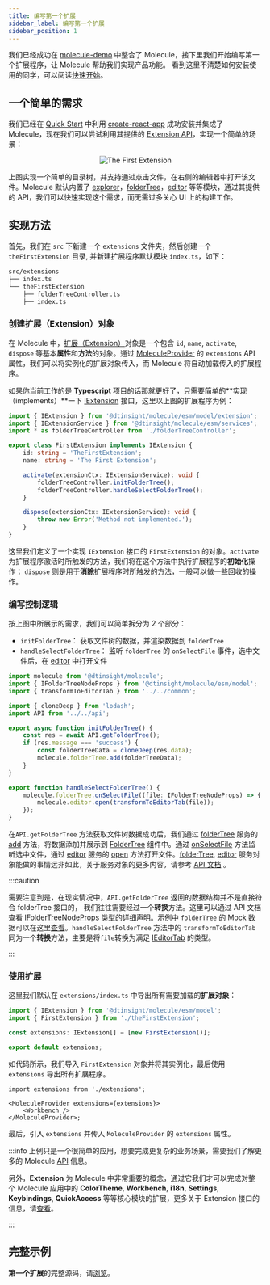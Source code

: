 ```yaml
---
title: 编写第一个扩展
sidebar_label: 编写第一个扩展
sidebar_position: 1
---
```


我们已经成功在 [molecule-demo](./quickStart.md) 中整合了 Molecule，接下里我们开始编写第一个扩展程序，让 Molecule 帮助我们实现产品功能。 看到这里不清楚如何安装使用的同学，可以阅读[快速开始](./quickStart.md)。

## 一个简单的需求

我们已经在 [Quick Start](./quickStart.md) 中利用 [create-react-app](https://github.com/facebook/create-react-app) 成功安装并集成了 Molecule，现在我们可以尝试利用其提供的 [Extension API](./api/interfaces/molecule.IExtension)，实现一个简单的场景：

<div align="center">
 <img src="/static/img/theFirstExtension.png" alt="The First Extension" />
</div>

上图实现一个简单的目录树，并支持通过点击文件，在右侧的编辑器中打开该文件。Molecule 默认内置了 [explorer](./api/namespaces/molecule#explorer)，[folderTree](./api/namespaces/molecule#foldertree)，[editor](./api/namespaces/molecule#editor) 等等模块，通过其提供的 API，我们可以快速实现这个需求，而无需过多关心 UI 上的构建工作。

## 实现方法

首先，我们在 `src` 下新建一个 `extensions` 文件夹，然后创建一个 `theFirstExtension` 目录, 并新建扩展程序默认模块 `index.ts`，如下：

```bash
src/extensions
├── index.ts
└── theFirstExtension
    ├── folderTreeController.ts
    ├── index.ts
```

### 创建扩展（Extension）对象

在 Molecule 中，[扩展（Extension）](./api/interfaces/molecule.IExtension)对象是一个包含 `id`, `name`, `activate`, `dispose` 等基本**属性**和**方法**的对象。通过 [MoleculeProvider](./api/classes/MoleculeProvider) 的 `extensions` API 属性，我们可以将实例化的扩展对象传入，而 Molecule 将自动加载传入的扩展程序。

如果你当前工作的是 **Typescript** 项目的话那就更好了，只需要简单的**实现（implements）**一下 [IExtension](./api/interfaces/molecule.IExtension) 接口，这里以上图的扩展程序为例：

```ts
import { IExtension } from '@dtinsight/molecule/esm/model/extension';
import { IExtensionService } from '@dtinsight/molecule/esm/services';
import * as folderTreeController from './folderTreeController';

export class FirstExtension implements IExtension {
    id: string = 'TheFirstExtension';
    name: string = 'The First Extension';

    activate(extensionCtx: IExtensionService): void {
        folderTreeController.initFolderTree();
        folderTreeController.handleSelectFolderTree();
    }

    dispose(extensionCtx: IExtensionService): void {
        throw new Error('Method not implemented.');
    }
}
```

这里我们定义了一个实现 `IExtension` 接口的 `FirstExtension` 的对象。`activate` 为扩展程序激活时所触发的方法，我们将在这个方法中执行扩展程序的**初始化**操作； `dispose` 则是用于**消除**扩展程序时所触发的方法，一般可以做一些回收的操作。

### 编写控制逻辑

按上图中所展示的需求，我们可以简单拆分为 2 个部分：

-   `initFolderTree`： 获取文件树的数据，并渲染数据到 `folderTree`
-   `handleSelectFolderTree`： 监听 `folderTree` 的 `onSelectFile` 事件，选中文件后，在 [editor](./api/namespaces/molecule#editor) 中打开文件

```ts title="/src/extensions/theFirstExtension/folderTreeController.ts"
import molecule from '@dtinsight/molecule';
import { IFolderTreeNodeProps } from '@dtinsight/molecule/esm/model';
import { transformToEditorTab } from '../../common';

import { cloneDeep } from 'lodash';
import API from '../../api';

export async function initFolderTree() {
    const res = await API.getFolderTree();
    if (res.message === 'success') {
        const folderTreeData = cloneDeep(res.data);
        molecule.folderTree.add(folderTreeData);
    }
}

export function handleSelectFolderTree() {
    molecule.folderTree.onSelectFile((file: IFolderTreeNodeProps) => {
        molecule.editor.open(transformToEditorTab(file));
    });
}
```

在`API.getFolderTree` 方法获取文件树数据成功后，我们通过 [folderTree](./api/classes/molecule.FolderTreeService) 服务的 [add](./api/classes/molecule.FolderTreeService#add) 方法，将数据添加并展示到 [FolderTree](./api/classes/molecule.FolderTreeService) 组件中。通过 [onSelectFile](./api/classes/molecule.FolderTreeService#onSelectFile) 方法监听选中文件，通过 [editor](./api/interfaces/molecule.IEditorService) 服务的 [open](./api/interfaces/molecule.IEditorService#open) 方法打开文件。[folderTree](./api/interfaces/molecule.IFolderTreeService), [editor](./api/interfaces/molecule.IEditorService) 服务对象能做的事情远非如此，关于服务对象的更多内容，请参考 [API 文档](./api) 。

:::caution

需要注意到是，在现实情况中，`API.getFolderTree` 返回的数据结构并不是直接符合 folderTree 接口的，
我们往往需要经过一个**转换**方法。这里可以通过 API 文档查看 [IFolderTreeNodeProps](./api/interfaces/molecule.IFolderTreeNodeProps) 类型的详细声明。示例中 `folderTree` 的 Mock 数据可以在这里[查看](https://github.com/DTStack/molecule-examples/blob/main/packages/molecule-demo/public/mock/folderTree.json)。`handleSelectFolderTree` 方法中的 `transformToEditorTab` 同为一个**转换**方法，主要是将`file`转换为满足 [IEditorTab](./api/interfaces/molecule.IEditorTab) 的类型。

:::

### 使用扩展

这里我们默认在 `extensions/index.ts` 中导出所有需要加载的**扩展对象**：

```ts title="/src/extensions/index.ts"
import { IExtension } from '@dtinsight/molecule/esm/model';
import { FirstExtension } from './theFirstExtension';

const extensions: IExtension[] = [new FirstExtension()];

export default extensions;
```

如代码所示，我们导入 `FirstExtension` 对象并将其实例化，最后使用 `extensions` 导出所有扩展程序。

```tsx title="/src/app.tsx"
import extensions from './extensions';

<MoleculeProvider extensions={extensions}>
    <Workbench />
</MoleculeProvider>;
```

最后，引入 `extensions` 并传入 `MoleculeProvider` 的 `extensions` 属性。

:::info
上例只是一个很简单的应用，想要完成更复杂的业务场景，需要我们了解更多的 Molecule [API](./api) 信息。

另外，**Extension** 为 Molecule 中非常重要的概念，通过它我们才可以完成对整个 Molecule 应用中的 **ColorTheme**, **Workbench**, **i18n**,
**Settings**, **Keybindings**, **QuickAccess** 等等核心模块的扩展，更多关于 Extension 接口的信息，请[查看](./api/interfaces/molecule.IExtension)。

:::

## 完整示例

**第一个扩展**的完整源码，请[浏览](https://github.com/DTStack/molecule-examples/tree/main/packages/molecule-demo/src/extensions/theFirstExtension)。
